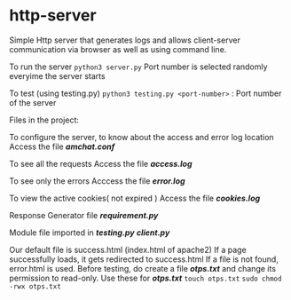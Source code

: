 # http-server
Simple Http server that generates logs and allows client-server communication via browser as well as using command line.

To run the server 
`python3 server.py`
Port number is selected randomly everyime the server starts

To test (using testing.py)
`python3 testing.py <port-number>`
<port number> : Port number of the server

Files in the project:

To configure the server, to know about the access and error log location 
Access the file ***amchat.conf***

To see all the requests
Access the file ***access.log***

To see only the errors 
Acccess the file ***error.log***

To view the active cookies( not expired )
Access the file ***cookies.log***

Response Generator file
***requirement.py***

Module file imported in ***testing.py***
***client.py***

Our default file is success.html (index.html of apache2)
If a page successfully loads, it gets redirected to success.html
If a file is not found, error.html is used.
Before testing, do create a file ***otps.txt*** and change its permission to read-only.
Use these for ***otps.txt***
`touch otps.txt`
`sudo chmod -rwx otps.txt`
